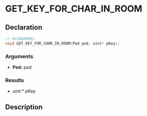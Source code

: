 # GET_KEY_FOR_CHAR_IN_ROOM

## Declaration
```cpp
// 0x266D0801
void GET_KEY_FOR_CHAR_IN_ROOM(Ped ped, uint* pKey);
```

### Arguments
- **Ped:** ped

### Results
- **uint*:** pKey

## Description
